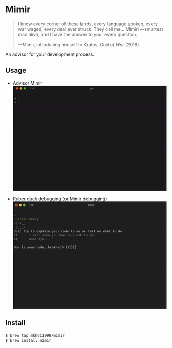 # Mimir

> I know every corner of these lands, every language spoken, every war waged, every deal ever struck. They call me… Mimir! —smartest man alive, and I have the answer to your every question.
> 
> -–Mimir, introducing himself to Kratos, *God of War* (2018)

An advisor for your development process.

## Usage

- Advisor Mimir
![advise](media/advise.gif)

- Ruber duck debugging (or Mimir debugging)
![debug](media/debug.png)

## Install

```
$ brew tap mkhoi1998/mimir
$ brew install mimir
```